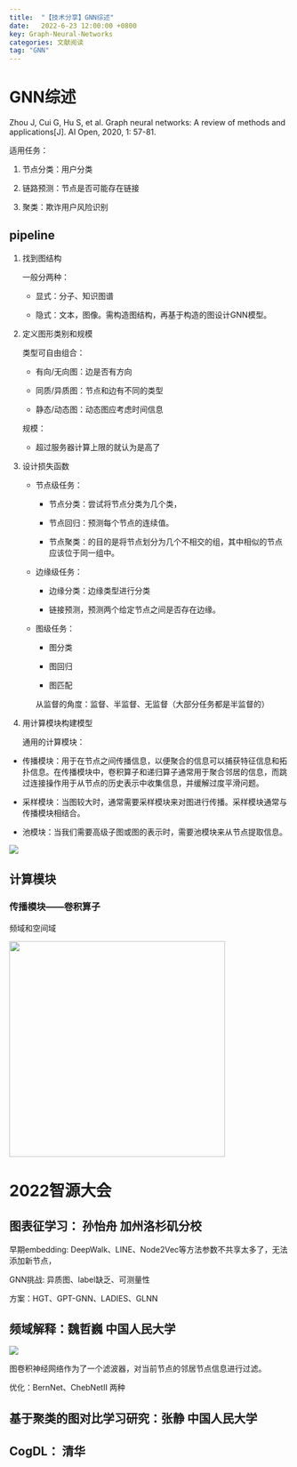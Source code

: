 ```yaml
---
title:  "【技术分享】GNN综述"
date:   2022-6-23 12:00:00 +0800
key: Graph-Neural-Networks
categories: 文献阅读
tag: "GNN"
---
```


# GNN综述

Zhou J, Cui G, Hu S, et al. Graph neural networks: A review of methods and applications[J]. AI Open, 2020, 1: 57-81.

适用任务：

1. 节点分类：用户分类

2. 链路预测：节点是否可能存在链接

3. 聚类：欺诈用户风险识别

## pipeline

1. 找到图结构
   
   一般分两种：
   
   - 显式：分子、知识图谱
   
   - 隐式：文本，图像。需构造图结构，再基于构造的图设计GNN模型。

2. 定义图形类别和规模
   
   类型可自由组合：
   
   - 有向/无向图：边是否有方向
   
   - 同质/异质图：节点和边有不同的类型
   
   - 静态/动态图：动态图应考虑时间信息
   
   规模：
   
   - 超过服务器计算上限的就认为是高了

3. 设计损失函数
   
   - 节点级任务：
     
     - 节点分类：尝试将节点分类为几个类，
     
     - 节点回归：预测每个节点的连续值。
     
     - 节点聚类：的目的是将节点划分为几个不相交的组，其中相似的节点应该位于同一组中。
   
   - 边缘级任务：
     
     - 边缘分类：边缘类型进行分类
     
     - 链接预测，预测两个给定节点之间是否存在边缘。
   
   - 图级任务：
     
     - 图分类
     
     - 图回归
     
     - 图匹配
     
     从监督的角度：监督、半监督、无监督（大部分任务都是半监督的）

4. 用计算模块构建模型
   
   通用的计算模块：
- 传播模块：用于在节点之间传播信息，以便聚合的信息可以捕获特征信息和拓扑信息。在传播模块中，卷积算子和递归算子通常用于聚合邻居的信息，而跳过连接操作用于从节点的历史表示中收集信息，并缓解过度平滑问题。

- 采样模块：当图较大时，通常需要采样模块来对图进行传播。采样模块通常与传播模块相结合。

- 池模块：当我们需要高级子图或图的表示时，需要池模块来从节点提取信息。

<img src="https://zdd-1300938198.cos.ap-beijing.myqcloud.com//my-picture-bed/2022-06-23-17-42-17-image.png"/>

## 计算模块

### 传播模块——卷积算子

频域和空间域

<img title="" src="https://pic1.zhimg.com/v2-dccb0b21bf0f21a55dca7ab5970e9eb4_r.jpg" alt="" width="388">

# 2022智源大会

## 图表征学习： 孙怡舟 加州洛杉矶分校

早期embedding: DeepWalk、LINE、Node2Vec等方法参数不共享太多了，无法添加新节点，

GNN挑战: 异质图、label缺乏、可测量性

方案：HGT、GPT-GNN、LADIES、GLNN

## 频域解释：魏哲巍 中国人民大学

![](D:/work/PersonalWeb/myblog-jekyll-TeXt-theme/assets/post-images/2022-06-23-15-43-40-image.png)

图卷积神经网络作为了一个滤波器，对当前节点的邻居节点信息进行过滤。

优化：BernNet、ChebNetII 两种

## 基于聚类的图对比学习研究：张静 中国人民大学

## CogDL： 清华

